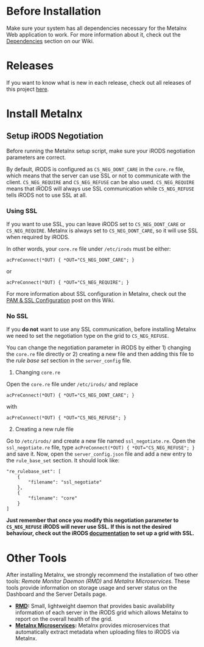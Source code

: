 # Before Installation
Make sure your system has all dependencies necessary for the Metalnx Web application to work. For more information about it, check out the [Dependencies](https://github.com/Metalnx/metalnx-web/wiki/Dependencies) section on our Wiki.

# Releases
If you want to know what is new in each release, check out all releases of this project [here](https://github.com/irods-contrib/metalnx-web/releases).

# Install Metalnx

## Setup iRODS Negotiation

Before running the Metalnx setup script, make sure your iRODS negotiation parameters are correct.

By default, iRODS is configured as `CS_NEG_DONT_CARE` in the `core.re` file, which means that the server can use SSL or not to communicate with the client. `CS_NEG_REQUIRE` and `CS_NEG_REFUSE` can be also
used. `CS_NEG_REQUIRE` means that iRODS will always use SSL communication while `CS_NEG_REFUSE` tells iRODS not to use SSL at all.

### Using SSL

If you want to use SSL, you can leave iRODS set to `CS_NEG_DONT_CARE` or
`CS_NEG_REQUIRE`. Metalnx is always set to `CS_NEG_DONT_CARE`, so it will use SSL when required by iRODS.

In other words, your `core.re` file under `/etc/irods` must be either:

    acPreConnect(*OUT) { *OUT="CS_NEG_DONT_CARE"; }

or

    acPreConnect(*OUT) { *OUT="CS_NEG_REQUIRE"; }

For more information about SSL configuration in Metalnx, check out the [PAM & SSL Configuration](https://github.com/Metalnx/metalnx-web/wiki/PAM-&-SSL-Configuration) post on this Wiki.

### No SSL

If you **do not** want to use any SSL communication, before installing Metalnx we need to set the negotiation type on the grid to `CS_NEG_REFUSE`.

You can change the negotiation parameter in iRODS by either 1) changing the `core.re` file directly or 2) creating a new file and then adding this file to the *rule base set* section in the `server_config` file.

1) Changing `core.re`

Open the `core.re` file under `/etc/irods/` and replace

    acPreConnect(*OUT) { *OUT="CS_NEG_DONT_CARE"; }

with

    acPreConnect(*OUT) { *OUT="CS_NEG_REFUSE"; }

2) Creating a new rule file

Go to `/etc/irods/` and create a new file named `ssl_negotiate.re`. Open the `ssl_negotiate.re` file, type `acPreConnect(*OUT) { *OUT="CS_NEG_REFUSE"; }` and save it. Now, open the `server_config.json` file and add a
new entry to the `rule_base_set` section. It should look like:

```
"re_rulebase_set": [
	{
		"filename": "ssl_negotiate"
	},
	{
		"filename": "core"
	}
]
```

**Just remember that once you modify this negotiation parameter to `CS_NEG_REFUSE` iRODS will never use SSL. If this is not the desired behaviour, check out the iRODS [documentation](https://docs.irods.org) to set up a grid with SSL.**

# Other Tools

After installing Metalnx, we strongly recommend the installation of two other tools: *Remote Monitor Daemon (RMD)* and *Metalnx Microservices*. These tools provide information on storage usage and server status on the Dashboard and the Server Details page.

- **[RMD](https://github.com/Metalnx/metalnx-rmd/):**  Small, lightweight daemon that provides basic availability information of each server in the iRODS grid which allows Metalnx to report on the overall health of the grid.  
- **[Metalnx Microservices](https://github.com/Metalnx/metalnx-msi/):**  Metalnx provides microservices that automatically extract metadata when uploading files to iRODS via Metalnx.
